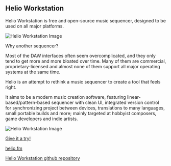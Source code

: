 ## Helio Workstation 
Helio Workstation is free and open-source music sequencer, designed to be used on all major platforms.

![Helio Workstation Image](https://github.com/helio-fm/helio-workstation/blob/develop/Resources/screen-v2.png)

Why another sequencer?

Most of the DAW interfaces often seem overcomplicated, and they only tend to get more and more bloated over time. Many of them are commercial, proprietary-licensed and almost none of them support all major operating systems at the same time.

Helio is an attempt to rethink a music sequencer to create a tool that feels right.

It aims to be a modern music creation software, featuring linear-based/pattern-based sequencer with clean UI, integrated version control for synchronizing project between devices, translations to many languages, small portable builds and more; mainly targeted at hobbyist composers, game developers and indie artists.

![Helio Workstation Image](https://helio.fm/images/screencap1.png)

[Give it a try!](https://helio.fm/)

[helio.fm](https://helio.fm/)

[Helio Workstation github repository](https://github.com/helio-fm/helio-workstation)
